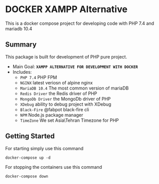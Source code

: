 # DOCKER XAMPP Alternative

This is a docker compose project for developing code with PHP 7.4 and mariadb
10.4 

## Summary
This package is built for development of PHP pure project.

* Main Goal: **`XAMPP ALTERNATIVE FOR DEVELOPMENT WITH DOCKER`**
* Includes:
  * `PHP 7.4` PHP FPM
  * `NGINX` latest veriosn of alpine nginx
  * `MariaDB 10.4` The most common version of mariaDB
  * `Redis Driver` the Redis driver of PHP
  * `MongoDb Driver` the MongoDb driver of PHP
  * `XDebug` ability to debug project with XDebug
  * `Black-Fire` @fabpot black-fire cli
  * `NPM` Node.js package manager
  * `TimeZone` We set Asia\Tehran Timezone for PHP
  
## Getting Started
For starting simply use this command
~~~ 
docker-compose up -d
~~~ 
For stopping the containers use this command
~~~ 
docker-compose down
~~~  